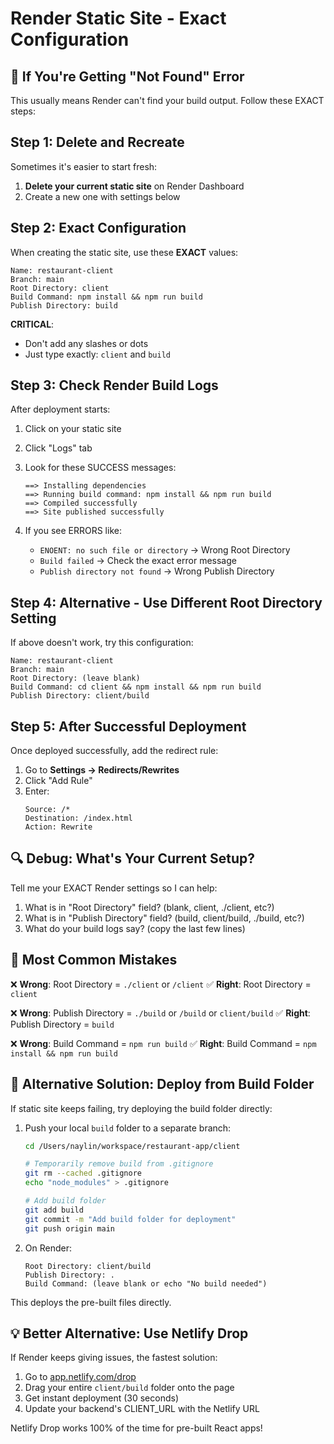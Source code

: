 # Render Static Site - Exact Configuration

## 🚨 If You're Getting "Not Found" Error

This usually means Render can't find your build output. Follow these EXACT steps:

## Step 1: Delete and Recreate

Sometimes it's easier to start fresh:

1. **Delete your current static site** on Render Dashboard
2. Create a new one with settings below

## Step 2: Exact Configuration

When creating the static site, use these **EXACT** values:

```
Name: restaurant-client
Branch: main
Root Directory: client
Build Command: npm install && npm run build
Publish Directory: build
```

**CRITICAL**: 
- Don't add any slashes or dots
- Just type exactly: `client` and `build`

## Step 3: Check Render Build Logs

After deployment starts:

1. Click on your static site
2. Click "Logs" tab
3. Look for these SUCCESS messages:
   ```
   ==> Installing dependencies
   ==> Running build command: npm install && npm run build
   ==> Compiled successfully
   ==> Site published successfully
   ```

4. If you see ERRORS like:
   - `ENOENT: no such file or directory` → Wrong Root Directory
   - `Build failed` → Check the exact error message
   - `Publish directory not found` → Wrong Publish Directory

## Step 4: Alternative - Use Different Root Directory Setting

If above doesn't work, try this configuration:

```
Name: restaurant-client
Branch: main
Root Directory: (leave blank)
Build Command: cd client && npm install && npm run build
Publish Directory: client/build
```

## Step 5: After Successful Deployment

Once deployed successfully, add the redirect rule:

1. Go to **Settings → Redirects/Rewrites**
2. Click "Add Rule"
3. Enter:
   ```
   Source: /*
   Destination: /index.html
   Action: Rewrite
   ```

## 🔍 Debug: What's Your Current Setup?

Tell me your EXACT Render settings so I can help:

1. What is in "Root Directory" field? (blank, client, ./client, etc?)
2. What is in "Publish Directory" field? (build, client/build, ./build, etc?)
3. What do your build logs say? (copy the last few lines)

## 🎯 Most Common Mistakes

❌ **Wrong**: Root Directory = `./client` or `/client`
✅ **Right**: Root Directory = `client`

❌ **Wrong**: Publish Directory = `./build` or `/build` or `client/build`
✅ **Right**: Publish Directory = `build`

❌ **Wrong**: Build Command = `npm run build`
✅ **Right**: Build Command = `npm install && npm run build`

## 🚀 Alternative Solution: Deploy from Build Folder

If static site keeps failing, try deploying the build folder directly:

1. Push your local `build` folder to a separate branch:
   ```bash
   cd /Users/naylin/workspace/restaurant-app/client
   
   # Temporarily remove build from .gitignore
   git rm --cached .gitignore
   echo "node_modules" > .gitignore
   
   # Add build folder
   git add build
   git commit -m "Add build folder for deployment"
   git push origin main
   ```

2. On Render:
   ```
   Root Directory: client/build
   Publish Directory: .
   Build Command: (leave blank or echo "No build needed")
   ```

This deploys the pre-built files directly.

## 💡 Better Alternative: Use Netlify Drop

If Render keeps giving issues, the fastest solution:

1. Go to [app.netlify.com/drop](https://app.netlify.com/drop)
2. Drag your entire `client/build` folder onto the page
3. Get instant deployment (30 seconds)
4. Update your backend's CLIENT_URL with the Netlify URL

Netlify Drop works 100% of the time for pre-built React apps!
